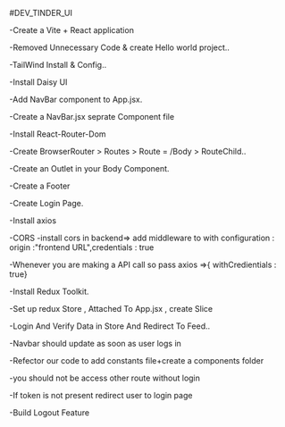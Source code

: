 #DEV_TINDER_UI

-Create a Vite + React application

-Removed Unnecessary Code & create Hello world project..

-TailWind Install &  Config..

-Install Daisy UI

-Add NavBar component to App.jsx.

-Create a NavBar.jsx seprate Component file

-Install React-Router-Dom

-Create BrowserRouter > Routes > Route = /Body > RouteChild..

-Create an Outlet in your Body Component.

-Create a Footer

-Create Login Page.

-Install axios

-CORS -install cors in backend=> add middleware to with configuration : origin :"frontend URL",credentials : true

-Whenever you are making a API call so pass axios =>{ withCredientials : true}

-Install Redux Toolkit.

-Set up redux Store , Attached To App.jsx , create Slice

-Login And Verify Data in Store And Redirect To Feed..

-Navbar should update as soon as user logs in

-Refector our code to add constants file+create a components folder

-you should not be access other route without login 

-If token is not present redirect user to login page

-Build Logout Feature

